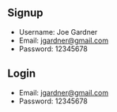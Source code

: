 ## Signup

- Username: Joe Gardner
- Email: jgardner@gmail.com
- Password: 12345678

## Login

- Email: jgardner@gmail.com
- Password: 12345678

